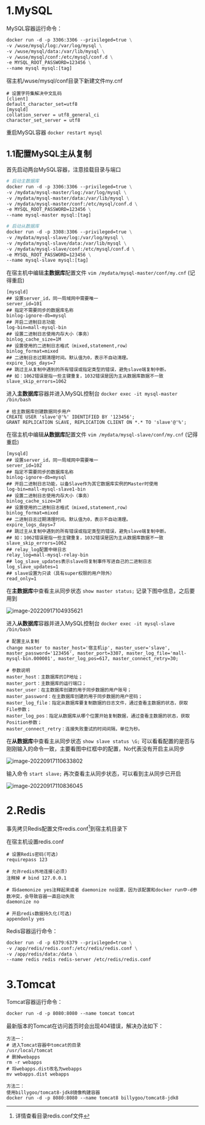 # 1.MySQL

MySQL容器运行命令：

```dockerfile
docker run -d -p 3306:3306 --privileged=true \
-v /wuse/mysql/log:/var/log/mysql \
-v /wuse/mysql/data:/var/lib/mysql \
-v /wuse/mysql/conf:/etc/mysql/conf.d \
-e MYSQL_ROOT_PASSWORD=123456 \
--name mysql mysql:[tag]
```

宿主机/wuse/mysql/conf目录下新建文件my.cnf

```
# 设置字符集解决中文乱码
[client]
default_character_set=utf8
[mysqld]
collation_server = utf8_general_ci
character_set_server = utf8
```

重启MySQL容器 `docker restart mysql` 



## 1.1配置MySQL主从复制

首先启动两台MySQL容器，注意挂载目录与端口

```dockerfile
# 启动主数据库
docker run -d -p 3306:3306 --privileged=true \
-v /mydata/mysql-master/log:/var/log/mysql \
-v /mydata/mysql-master/data:/var/lib/mysql \
-v /mydata/mysql-master/conf:/etc/mysql/conf.d \
-e MYSQL_ROOT_PASSWORD=123456 \
--name mysql-master mysql:[tag]

# 启动从数据库
docker run -d -p 3308:3306 --privileged=true \
-v /mydata/mysql-slave/log:/var/log/mysql \
-v /mydata/mysql-slave/data:/var/lib/mysql \
-v /mydata/mysql-slave/conf:/etc/mysql/conf.d \
-e MYSQL_ROOT_PASSWORD=123456 \
--name mysql-slave mysql:[tag]
```

在宿主机中编辑**主数据库**配置文件 `vim /mydata/mysql-master/conf/my.cnf` (记得重启)

```
[mysqld]
## 设置server_id，同一局域网中需要唯一
server_id=101 
## 指定不需要同步的数据库名称
binlog-ignore-db=mysql  
## 开启二进制日志功能
log-bin=mall-mysql-bin  
## 设置二进制日志使用内存大小（事务）
binlog_cache_size=1M  
## 设置使用的二进制日志格式（mixed,statement,row）
binlog_format=mixed  
## 二进制日志过期清理时间。默认值为0，表示不自动清理。
expire_logs_days=7  
## 跳过主从复制中遇到的所有错误或指定类型的错误，避免slave端复制中断。
## 如：1062错误是指一些主键重复，1032错误是因为主从数据库数据不一致
slave_skip_errors=1062
```

进入**主数据库**容器并进入MySQL控制台 `docker exec -it mysql-master /bin/bash` 

```mysql
# 给主数据库创建数据同步用户
CREATE USER 'slave'@'%' IDENTIFIED BY '123456';
GRANT REPLICATION SLAVE, REPLICATION CLIENT ON *.* TO 'slave'@'%';
```

在宿主机中编辑**从数据库**配置文件 `vim /mydata/mysql-slave/conf/my.cnf` (记得重启)

```
[mysqld]
## 设置server_id，同一局域网中需要唯一
server_id=102
## 指定不需要同步的数据库名称
binlog-ignore-db=mysql  
## 开启二进制日志功能，以备Slave作为其它数据库实例的Master时使用
log-bin=mall-mysql-slave1-bin  
## 设置二进制日志使用内存大小（事务）
binlog_cache_size=1M  
## 设置使用的二进制日志格式（mixed,statement,row）
binlog_format=mixed  
## 二进制日志过期清理时间。默认值为0，表示不自动清理。
expire_logs_days=7  
## 跳过主从复制中遇到的所有错误或指定类型的错误，避免slave端复制中断。
## 如：1062错误是指一些主键重复，1032错误是因为主从数据库数据不一致
slave_skip_errors=1062  
## relay_log配置中继日志
relay_log=mall-mysql-relay-bin  
## log_slave_updates表示slave将复制事件写进自己的二进制日志
log_slave_updates=1  
## slave设置为只读（具有super权限的用户除外）
read_only=1
```

在**主数据库**中查看主从同步状态 `show master status;` 记录下图中信息，之后要用到

![image-20220917104935621](https://gitee.com/walls1717/images/raw/master/202209171050677.png)

进入**从数据库**容器并进入MySQL控制台 `docker exec -it mysql-slave /bin/bash` 

```mysql
# 配置主从复制
change master to master_host='宿主机ip', master_user='slave', master_password='123456', master_port=3307, master_log_file='mall-mysql-bin.000001', master_log_pos=617, master_connect_retry=30;

# 参数说明
master_host：主数据库的IP地址；
master_port：主数据库的运行端口；
master_user：在主数据库创建的用于同步数据的用户账号；
master_password：在主数据库创建的用于同步数据的用户密码；
master_log_file：指定从数据库要复制数据的日志文件，通过查看主数据的状态，获取File参数；
master_log_pos：指定从数据库从哪个位置开始复制数据，通过查看主数据的状态，获取Position参数；
master_connect_retry：连接失败重试的时间间隔，单位为秒。
```

在**从数据库**中查看主从同步状态 `show slave status \G;` 可以看看配置的是否与刚刚输入的命令一致，主要看图中红框中的配置，No代表没有开启主从同步

![image-20220917110633802](https://gitee.com/walls1717/images/raw/master/202209171106809.png)

输入命令 `start slave;` 再次查看主从同步状态，可以看到主从同步已开启

![image-20220917110836045](https://gitee.com/walls1717/images/raw/master/202209171108055.png)



# 2.Redis

事先拷贝Redis配置文件redis.conf[^1]到宿主机目录下

在宿主机设置redis.conf

```
# 设置Redis密码(可选)
requirepass 123

# 允许redis外地连接(必须)
注释掉 # bind 127.0.0.1

# 将daemonize yes注释起来或者 daemonize no设置，因为该配置和docker run中-d参数冲突，会导致容器一直启动失败
daemonize no

# 开启redis数据持久化(可选)
appendonly yes
```

Redis容器运行命令：

```dockerfile
docker run -d -p 6379:6379 --privileged=true \
-v /app/redis/redis.conf:/etc/redis/redis.conf \
-v /app/redis/data:/data \
--name redis redis redis-server /etc/redis/redis.conf
```



[^1]:详情查看目录redis.conf文件



# 3.Tomcat

Tomcat容器运行命令：

```dockerfile
docker run -d -p 8080:8080 --name tomcat tomcat
```

最新版本的Tomcat在访问首页时会出现404错误，解决办法如下：

```
方法一：
# 进入Tomcat容器中tomcat的目录
/usr/local/tomcat
# 删掉webapps
rm -r webapps
# 将webapps.dist改名为webapps
mv webapps.dist webapps

方法二：
使用billygoo/tomcat8-jdk8镜像构建容器
docker run -d -p 8080:8080 --name tomcat8 billygoo/tomcat8-jdk8
```

